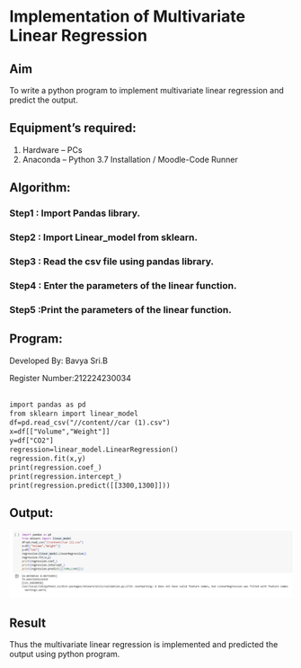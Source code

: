 # Implementation of Multivariate Linear Regression
## Aim
To write a python program to implement multivariate linear regression and predict the output.
## Equipment’s required:
1.	Hardware – PCs
2.	Anaconda – Python 3.7 Installation / Moodle-Code Runner
## Algorithm:
### Step1 : Import Pandas library.
### Step2 : Import Linear_model from sklearn.
### Step3 : Read the csv file using pandas library.
### Step4 : Enter the parameters of the linear function.
### Step5 :Print the parameters of the linear function.


## Program:

Developed By: Bavya Sri.B

Register Number:212224230034

```

import pandas as pd
from sklearn import linear_model
df=pd.read_csv("//content//car (1).csv")
x=df[["Volume","Weight"]]
y=df["CO2"]
regression=linear_model.LinearRegression()
regression.fit(x,y)
print(regression.coef_)
print(regression.intercept_)
print(regression.predict([[3300,1300]]))

```
## Output:

![alt text](<Screenshot 2025-05-22 135734.png>)

## Result
Thus the multivariate linear regression is implemented and predicted the output using python program.